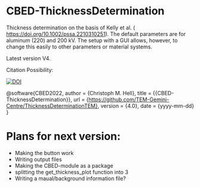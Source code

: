 # CBED-ThicknessDetermination
Thickness determination on the basis of Kelly et al. ( https://doi.org/10.1002/pssa.2210310251). The default parameters are for aluminum (220) and 200 kV. The setup with a GUI allows, however, to change this easily to other parameters or material systems.


Latest version V4.

Citation Possibility:

[![DOI](https://zenodo.org/badge/340407140.svg)](https://zenodo.org/badge/latestdoi/340407140)


@software{CBED2022,
  author = {Christoph M. Hell},
  title = {{CBED-ThicknessDetermination}},
  url = {https://github.com/TEM-Gemini-Centre/ThicknessDeterminationTEM},
  version = {4.0},
  date = {yyyy-mm-dd}
}


# Plans for next version:
- Making the button work
- Writing output files
- Making the CBED-module as a package
- splitting the get_thickness_plot function into 3
- Writing a maual/background information file?
